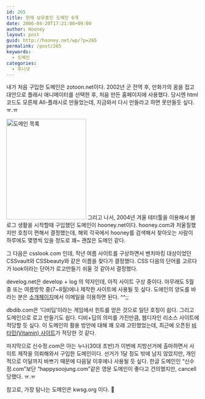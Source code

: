 ```yaml
---
id: 265
title: 현재 보유중인 도메인 6개
date: 2006-04-20T17:21:08+09:00
author: Hooney
layout: post
guid: http://hooney.net/wp/?p=265
permalink: /post/265
keywords:
  - 도메인
categories:
  - 후니넷
---
```

내가 처음 구입한 도메인은 zotoon.net이다. 2002년 군 전역 후, 만화가의 꿈을 접고 대안으로 플래시 애니메이터를 선택한 후, 처음 만든 홈페이지에 사용했다. 당시엔 html 코드도 모른체 All-플래시로 만들었는데, 지금와서 다시 만들라고 하면 못만들듯 싶다. ㅠ.ㅠ

<img src="/uploads/2006/domain.gif" width="208" height="263" alt="도메인 목록" /> 그리고 나서, 2004년 겨울 테터툴을 이용해서 블로그 생활을 시작할때 구입했던 도메인이 hooney.net이다. hooney.com과 저울질했지만 호칭이 편해서 결정했는데, 해외 각국에서 hooney를 검색해서 찾아오는 사람이 하루에도 몇명씩 있을 정도로 꽤~ 괜찮은 도메인 같다.

그 다음은 csslook.com 인데, 작년 여름 사이트를 구상하면서 벤치마킹 대상이었던 CSSvault와 CSSbeauty와 같은 이름을 찾다가 결정했다. CSS 다음의 단어를 고르다가 look이라는 단어가 로고만들기 쉬울 것 같아서 결정했다.

develog.net은 develop + log 의 약자인데, 아직 사이트 구상 중이다. 아무래도 5월 중 또는 여름방학 중(7~8월)에나 제작한 사이트에 사용될 듯 싶다. 도에인의 양도를 바라는 분은 [소개페이지](/about/)에서 이메일을 이용하면 된다. ^^;;

dbdib.com은 &#8216;디비딥&#8217;이라는 게임에서 힌트를 얻은 것으로 일단 호칭이 쉽다. 그리고 도메인으로 로고 만들기도 쉽다. 디비+딥의 의미를 가진만큼, 웹디자인 리소스 사이트에 적당할 듯 싶다. 이 도메인의 활용 방안에 대해 꽤 오래 고민했었는데, 최근에 오픈된 [비타민(Vitamin) 사이트](http://www.thinkvitamin.com/)가 적당한 것 같다.

마지막으로 신수정.com은 아는 누나(30대 초반)가 이번에 지방선거에 출마하면서 사이트 제작을 의뢰해와서 구입한 도메인이다. 선거가 1달 정도 밖에 남지 않았지만, 개인적으로 이달까지 바쁘기 때문에 다음달 이후에나 사용될 듯 싶다. 한글 도메인인 &#8220;신수정.com&#8221;보단 &#8220;happysoojung.com&#8221;같은 영문 도메인이 좋다고 건의했지만, cancell당했다. ㅠ.ㅠ

참고로, 가장 탐나는 도메인은 kwsg.org 이다. 🙂
